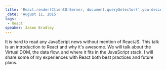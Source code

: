 ```yaml
---
title: 'React.render(ClientOrServer, document.querySelector(‘.you-decide’));'
_date: 'August 11, 2015'
tags:
 - React
speaker: Jason Bradley
---
```


It is hard to read any JavaScript news without mention of ReactJS. This talk
is an introduction to React and why it's awesome. We will talk about the
Virtual DOM, the data flow, and where it fits in the JavaScript stack. I will
share some of my experiences with React both best practices and future plans.
